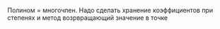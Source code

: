 Полином = многочлен.
Надо сделать хранение коэффициентов при степенях и метод возрвращающий значение в точке